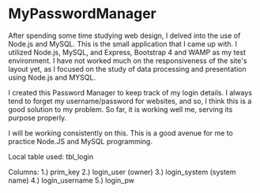 # MyPasswordManager

After spending some time studying web design, I delved into the use of Node.js and MySQL. This is the small application that I came up with. I utilized Node.js, MySQL, and Express, Bootstrap 4 and WAMP as my test environment. I have not worked much on the responsiveness of the site's layout yet, as I focused on the study of data processing and presentation using Node.js and MYSQL.

I created this Password Manager to keep track of my login details. I always tend to forget my username/password for websites, and so, I think this is a good solution to my problem. So far, it is working well me, serving its purpose properly.

I will be working consistently on this. This is a good avenue for me to practice Node.JS and MySQL programming.

Local table used: 
tbl_login 

Columns:
1.) prim_key
2.) login_user (owner)
3.) login_system (system name)
4.) login_username
5.) login_pw
